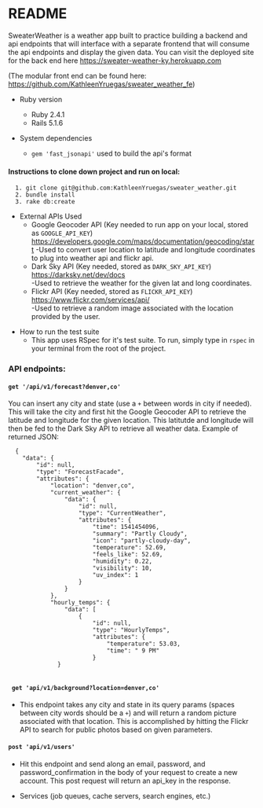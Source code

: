 # README

SweaterWeather is a weather app built to practice building a backend and api endpoints that will interface with a separate frontend that will consume the api endpoints and display the given data.  You can visit the deployed site for the back end here https://sweater-weather-ky.herokuapp.com

(The modular front end can be found here: https://github.com/KathleenYruegas/sweater_weather_fe)

* Ruby version
  - Ruby 2.4.1
  - Rails 5.1.6

* System dependencies
  - ```gem 'fast_jsonapi'``` used to build the api's format

#### Instructions to clone down project and run on local:
      1. git clone git@github.com:KathleenYruegas/sweater_weather.git
      2. bundle install
      3. rake db:create 
        
 - External APIs Used
   - Google Geocoder API (Key needed to run app on your local, stored as ```GOOGLE_API_KEY```) https://developers.google.com/maps/documentation/geocoding/start
     -Used to convert user location to latitude and longitude coordinates to plug into weather api and flickr api.             
   - Dark Sky API (Key needed, stored as ```DARK_SKY_API_KEY```) https://darksky.net/dev/docs  
      -Used to retrieve the weather for the given lat and long coordinates. 
   - Flickr API (Key needed, stored as `FLICKR_API_KEY`) https://www.flickr.com/services/api/  
     -Used to retrieve a random image associated with the location provided by the user.
      
* How to run the test suite
  - This app uses RSpec for it's test suite. To run, simply type in ```rspec``` in your terminal from the root of the project.


### API endpoints:

#### `get '/api/v1/forecast?denver,co'`
  You can insert any city and state (use a `+` between words in city if needed). This will take the city and first hit the Google Geocoder API to retrieve the latitude and longitude for the given location. This latitutde and longitude will then be fed to the Dark Sky API to retrieve all weather data.
  Example of returned JSON: 
```
  {
    "data": {
        "id": null,
        "type": "ForecastFacade",
        "attributes": {
            "location": "denver,co",
            "current_weather": {
                "data": {
                    "id": null,
                    "type": "CurrentWeather",
                    "attributes": {
                        "time": 1541454096,
                        "summary": "Partly Cloudy",
                        "icon": "partly-cloudy-day",
                        "temperature": 52.69,
                        "feels_like": 52.69,
                        "humidity": 0.22,
                        "visibility": 10,
                        "uv_index": 1
                    }
                }
            },
            "hourly_temps": {
                "data": [
                    {
                        "id": null,
                        "type": "HourlyTemps",
                        "attributes": {
                            "temperature": 53.03,
                            "time": " 9 PM"
                        }
              }
                     
```
                   
                   
#### ` get 'api/v1/background?location=denver,co'` 
 - This endpoint takes any city and state in its query params (spaces between city words should be a `+`) and will return a random picture associated with that location. This is accomplished by hitting the Flickr API to search for public photos based on given parameters.
 
 
 #### `post 'api/v1/users'`
  - Hit this endpoint and send along an email, password, and password_confirmation in the body of your request to create a new account. This post request will return an api_key in the response. 


 
* Services (job queues, cache servers, search engines, etc.)
